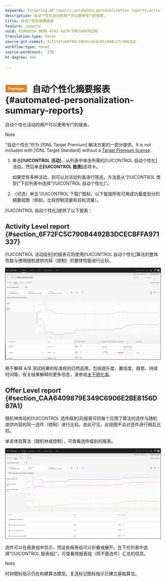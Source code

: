 ```yaml
---
keywords: Targeting;AP reports;automated personalization reports;activity level report;offer level report;offer detail report
description: 自动个性化活动的用户可以使用专门的报表。
title: 自动个性化摘要报表
feature: reports
uuid: 959b6814-9686-4741-8a79-5957e64f6209
translation-type: tm+mt
source-git-commit: 3cf1f4fa56f86c106dccdc2c97c080c17c3982b4
workflow-type: tm+mt
source-wordcount: '276'
ht-degree: 94%

---
```



# ![PREMIUM](/help/assets/premium.png) 自动个性化摘要报表{#automated-personalization-summary-reports}

自动个性化活动的用户可以使用专门的报表。

>[!NOTE]
>
>“自动个性化”作为 [!DNL Target Premium] 解决方案的一部分提供。It is not included with [!DNL Target Standard] without a [Target Premium license](/help/c-intro/intro.md#premium).

1. 单击&#x200B;**[!UICONTROL 活动]**，从列表中单击所需的[!UICONTROL 自动个性化]活动，然后单击&#x200B;**[!UICONTROL 报表]**&#x200B;选项卡。

   如果您有多种活动，则可以对活动列表进行筛选，方法是从“[!UICONTROL 类型]”下拉列表中选择“[!UICONTROL 自动个性化]”。

1. （可选）单击“[!UICONTROL 下载]”图标，以下载按所有可用成功量度划分的摘要视图（例如，比较控制流量和目标流量）。

[!UICONTROL 自动个性化]提供了以下报表：

## Activity Level report {#section_6F72FC5C790B4492B3DCECBFFA971337}

[!UICONTROL 活动级别]的报表可将使用[!UICONTROL 自动个性化]算法的整体性能与使用随机提供内容（控制）的整体性能进行比较。

![活动级别的报表](/help/c-reports/assets/box_plot_ap.png)

用于解释 A/B 测试结果的标准规则仍然适用，包括提升度、置信度、趋势、持续时间等。有关结果解释的更多信息，请参阅[关于转化率](../c-reports/conversion-rate.md#concept_2D9FEDE8F94A485DAC86D611BFBDC844)。

## Offer Level report {#section_CAA6409879E349C6906E2BE8156D87A1}

随机林体验的[!UICONTROL 选件级别]的报表可将每个应用了算法的选件与随机提供内容的同一选件（控制）进行比较。由此可见，此视图不会对选件进行相互比较。

单击体验算法（随机林或控制），可查看选件级别的报表。

![](assets/ap_OfferLevelRpt.png)

选件可以在报表组中显示，而这些报表组可以折叠或展开。在下拉列表中选择“[!UICONTROL 报表组]”，可查看按报表组（而不是选件）汇总的信息。

>[!NOTE]
>
>时钟图标指示仍在构建算法模型。复选标记图标指示已建立基础算法。
